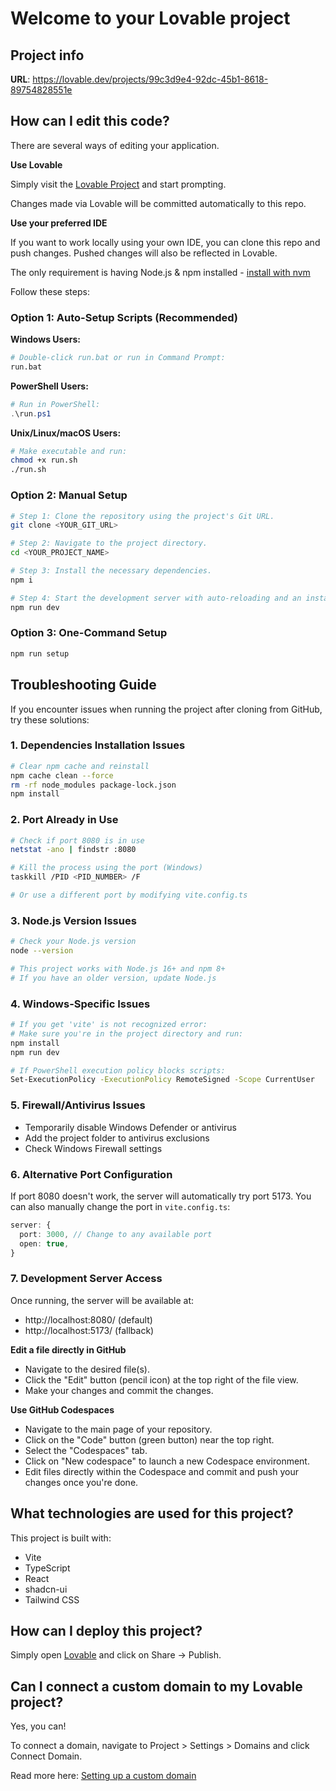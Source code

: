 # Welcome to your Lovable project

## Project info

**URL**: https://lovable.dev/projects/99c3d9e4-92dc-45b1-8618-89754828551e

## How can I edit this code?

There are several ways of editing your application.

**Use Lovable**

Simply visit the [Lovable Project](https://lovable.dev/projects/99c3d9e4-92dc-45b1-8618-89754828551e) and start prompting.

Changes made via Lovable will be committed automatically to this repo.

**Use your preferred IDE**

If you want to work locally using your own IDE, you can clone this repo and push changes. Pushed changes will also be reflected in Lovable.

The only requirement is having Node.js & npm installed - [install with nvm](https://github.com/nvm-sh/nvm#installing-and-updating)

Follow these steps:

### Option 1: Auto-Setup Scripts (Recommended)

**Windows Users:**
```bash
# Double-click run.bat or run in Command Prompt:
run.bat
```

**PowerShell Users:**
```powershell
# Run in PowerShell:
.\run.ps1
```

**Unix/Linux/macOS Users:**
```bash
# Make executable and run:
chmod +x run.sh
./run.sh
```

### Option 2: Manual Setup

```sh
# Step 1: Clone the repository using the project's Git URL.
git clone <YOUR_GIT_URL>

# Step 2: Navigate to the project directory.
cd <YOUR_PROJECT_NAME>

# Step 3: Install the necessary dependencies.
npm i

# Step 4: Start the development server with auto-reloading and an instant preview.
npm run dev
```

### Option 3: One-Command Setup
```bash
npm run setup
```

## Troubleshooting Guide

If you encounter issues when running the project after cloning from GitHub, try these solutions:

### 1. **Dependencies Installation Issues**
```bash
# Clear npm cache and reinstall
npm cache clean --force
rm -rf node_modules package-lock.json
npm install
```

### 2. **Port Already in Use**
```bash
# Check if port 8080 is in use
netstat -ano | findstr :8080

# Kill the process using the port (Windows)
taskkill /PID <PID_NUMBER> /F

# Or use a different port by modifying vite.config.ts
```

### 3. **Node.js Version Issues**
```bash
# Check your Node.js version
node --version

# This project works with Node.js 16+ and npm 8+
# If you have an older version, update Node.js
```

### 4. **Windows-Specific Issues**
```bash
# If you get 'vite' is not recognized error:
# Make sure you're in the project directory and run:
npm install
npm run dev

# If PowerShell execution policy blocks scripts:
Set-ExecutionPolicy -ExecutionPolicy RemoteSigned -Scope CurrentUser
```

### 5. **Firewall/Antivirus Issues**
- Temporarily disable Windows Defender or antivirus
- Add the project folder to antivirus exclusions
- Check Windows Firewall settings

### 6. **Alternative Port Configuration**
If port 8080 doesn't work, the server will automatically try port 5173. You can also manually change the port in `vite.config.ts`:

```typescript
server: {
  port: 3000, // Change to any available port
  open: true,
}
```

### 7. **Development Server Access**
Once running, the server will be available at:
- http://localhost:8080/ (default)
- http://localhost:5173/ (fallback)

**Edit a file directly in GitHub**

- Navigate to the desired file(s).
- Click the "Edit" button (pencil icon) at the top right of the file view.
- Make your changes and commit the changes.

**Use GitHub Codespaces**

- Navigate to the main page of your repository.
- Click on the "Code" button (green button) near the top right.
- Select the "Codespaces" tab.
- Click on "New codespace" to launch a new Codespace environment.
- Edit files directly within the Codespace and commit and push your changes once you're done.

## What technologies are used for this project?

This project is built with:

- Vite
- TypeScript
- React
- shadcn-ui
- Tailwind CSS

## How can I deploy this project?

Simply open [Lovable](https://lovable.dev/projects/99c3d9e4-92dc-45b1-8618-89754828551e) and click on Share -> Publish.

## Can I connect a custom domain to my Lovable project?

Yes, you can!

To connect a domain, navigate to Project > Settings > Domains and click Connect Domain.

Read more here: [Setting up a custom domain](https://docs.lovable.dev/tips-tricks/custom-domain#step-by-step-guide)
